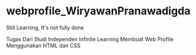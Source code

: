 # webprofile_WiryawanPranawadigda
Still Learning, It's not fully done

Tugas Dari Studi Independen Infinite Learning Membuat Web Profile Menggunakan HTML dan CSS
